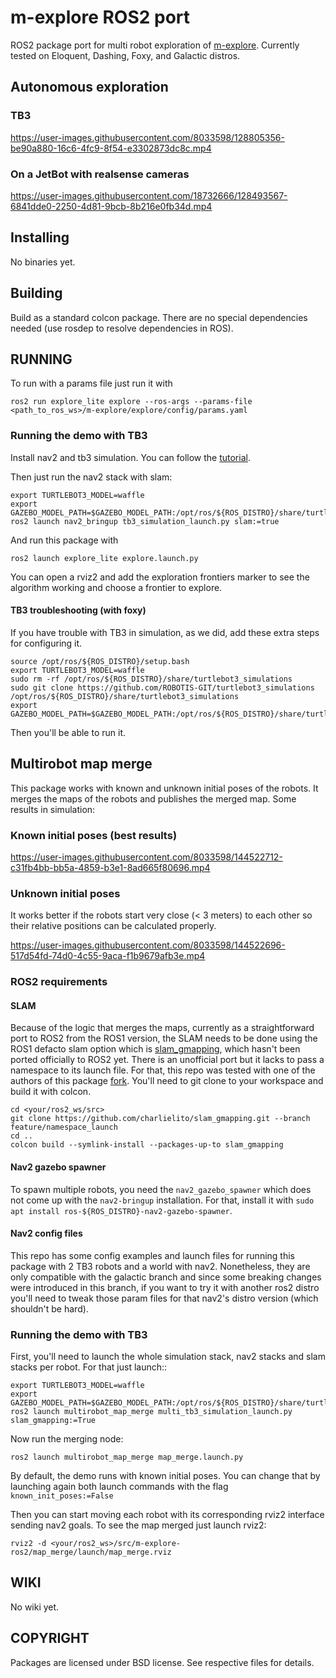 # m-explore ROS2 port

ROS2 package port for multi robot exploration of [m-explore](https://github.com/hrnr/m-explore). Currently tested on Eloquent, Dashing, Foxy, and Galactic distros.

## Autonomous exploration

### TB3
https://user-images.githubusercontent.com/8033598/128805356-be90a880-16c6-4fc9-8f54-e3302873dc8c.mp4


### On a JetBot with realsense cameras
https://user-images.githubusercontent.com/18732666/128493567-6841dde0-2250-4d81-9bcb-8b216e0fb34d.mp4


Installing
----------

No binaries yet.

Building
--------

Build as a standard colcon package. There are no special dependencies needed
(use rosdep to resolve dependencies in ROS). 

RUNNING
-------
To run with a params file just run it with
```
ros2 run explore_lite explore --ros-args --params-file <path_to_ros_ws>/m-explore/explore/config/params.yaml
```

### Running the demo with TB3
Install nav2 and tb3 simulation. You can follow the [tutorial](https://navigation.ros.org/getting_started/index.html#installation).

Then just run the nav2 stack with slam:

```
export TURTLEBOT3_MODEL=waffle
export GAZEBO_MODEL_PATH=$GAZEBO_MODEL_PATH:/opt/ros/${ROS_DISTRO}/share/turtlebot3_gazebo/models
ros2 launch nav2_bringup tb3_simulation_launch.py slam:=true
```

And run this package with
```
ros2 launch explore_lite explore.launch.py
```

You can open a rviz2 and add the exploration frontiers marker to see the algorithm working and choose a frontier to explore.

#### TB3 troubleshooting (with foxy)
If you have trouble with TB3 in simulation, as we did, add these extra steps for configuring it.

```
source /opt/ros/${ROS_DISTRO}/setup.bash
export TURTLEBOT3_MODEL=waffle
sudo rm -rf /opt/ros/${ROS_DISTRO}/share/turtlebot3_simulations
sudo git clone https://github.com/ROBOTIS-GIT/turtlebot3_simulations /opt/ros/${ROS_DISTRO}/share/turtlebot3_simulations
export GAZEBO_MODEL_PATH=$GAZEBO_MODEL_PATH:/opt/ros/${ROS_DISTRO}/share/turtlebot3_simulations/turtlebot3_gazebo/models
```

Then you'll be able to run it.

## Multirobot map merge

This package works with known and unknown initial poses of the robots. It merges the maps of the robots and publishes the merged map. Some results in simulation:

### Known initial poses (best results)
https://user-images.githubusercontent.com/8033598/144522712-c31fb4bb-bb5a-4859-b3e1-8ad665f80696.mp4

### Unknown initial poses 
It works better if the robots start very close (< 3 meters) to each other so their relative positions can be calculated properly.

https://user-images.githubusercontent.com/8033598/144522696-517d54fd-74d0-4c55-9aca-f1b9679afb3e.mp4

### ROS2 requirements

#### SLAM
Because of the logic that merges the maps, currently as a straightforward port to ROS2 from the ROS1 version, the SLAM needs to be done using the ROS1 defacto slam option which is [slam_gmapping](https://github.com/ros-perception/slam_gmapping), which hasn't been ported officially to ROS2 yet. There is an unofficial port but it lacks to pass a namespace to its launch file. For that, this repo was tested with one of the authors of this package [fork](https://github.com/charlielito/slam_gmapping/tree/feature/namespace_launch). You'll need to git clone to your workspace and build it with colcon.


```
cd <your/ros2_ws/src>
git clone https://github.com/charlielito/slam_gmapping.git --branch feature/namespace_launch
cd ..
colcon build --symlink-install --packages-up-to slam_gmapping
```

#### Nav2 gazebo spawner
To spawn multiple robots, you need the `nav2_gazebo_spawner` which does not come up with the `nav2-bringup` installation. For that, install it with `sudo apt install ros-${ROS_DISTRO}-nav2-gazebo-spawner`.
#### Nav2 config files
This repo has some config examples and launch files for running this package with 2 TB3 robots and a world with nav2. Nonetheless, they are only compatible with the galactic branch and since some breaking changes were introduced in this branch, if you want to try it with another ros2 distro you'll need to tweak those param files for that nav2's distro version (which shouldn't be hard).

### Running the demo with TB3
First, you'll need to launch the whole simulation stack, nav2 stacks and slam stacks per robot. For that just launch::
```
export TURTLEBOT3_MODEL=waffle
export GAZEBO_MODEL_PATH=$GAZEBO_MODEL_PATH:/opt/ros/${ROS_DISTRO}/share/turtlebot3_gazebo/models
ros2 launch multirobot_map_merge multi_tb3_simulation_launch.py slam_gmapping:=True
```
Now run the merging node:
```
ros2 launch multirobot_map_merge map_merge.launch.py
```

By default, the demo runs with known initial poses. You can change that by launching again both launch commands with the flag `known_init_poses:=False`

Then you can start moving each robot with its corresponding rviz2 interface sending nav2 goals. To see the map merged just launch rviz2:
```
rviz2 -d <your/ros2_ws>/src/m-explore-ros2/map_merge/launch/map_merge.rviz
```

WIKI
----
No wiki yet.

COPYRIGHT
---------

Packages are licensed under BSD license. See respective files for details.
